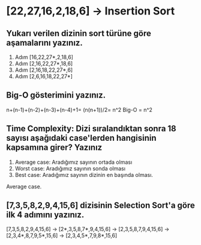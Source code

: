 # [22,27,16,2,18,6] -> Insertion Sort
## Yukarı verilen dizinin sort türüne göre aşamalarını yazınız.

1. Adım [16,22,27*,2,18,6]
2. Adım [2,16,22,27*,18,6]
3. Adım [2,16,18,22,27*,6]
4. Adım [2,6,16,18,22,27*]

## Big-O gösterimini yazınız.

n+(n-1)+(n-2)+(n-3)+(n-4)+1= (n(n+1))/2= n^2
Big-O = n^2 

## Time Complexity: Dizi sıralandıktan sonra 18 sayısı aşağıdaki case'lerden hangisinin kapsamına girer? Yazınız
1. Average case: Aradığımız sayının ortada olması
2. Worst case: Aradığımız sayının sonda olması
3. Best case: Aradığımız sayının dizinin en başında olması.

Average case.

## [7,3,5,8,2,9,4,15,6] dizisinin Selection Sort'a göre ilk 4 adımını yazınız.

[7,3,5,8,2,9,4,15,6] -> [2*,3,5,8,7*,9,4,15,6] -> [2,3,5,8,7,9,4,15,6] -> [2,3,4*,8,7,9,5*,15,6] -> [2,3,4,5*,7,9,8*,15,6]

   